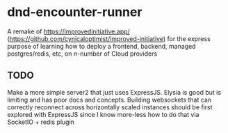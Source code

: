 # dnd-encounter-runner

A remake of https://improvedinitiative.app/ (https://github.com/cynicaloptimist/improved-initiative) for the express purpose of learning how to deploy a frontend, backend, managed postgres/redis, etc, on _n_-number of Cloud providers

## TODO

Make a more simple server2 that just uses ExpressJS. Elysia is good but is limiting and has poor docs and concepts.
Building websockets that can correctly reconnect across horizontally scaled instances should be first explored with ExpressJS
since I know more-less how to do that via SocketIO + redis plugin


